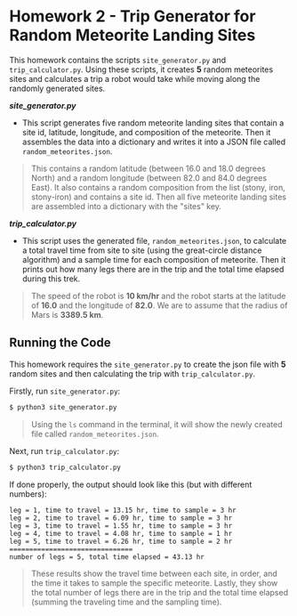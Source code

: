 # Homework 2 - Trip Generator for Random Meteorite Landing Sites
This homework contains the scripts ``site_generator.py`` and ``trip_calculator.py``. Using these scripts, it creates **5** random meteorites sites and calculates a trip a robot would take while moving along the randomly generated sites.

***site_generator.py***
- This script generates five random meteorite landing sites that contain a site id, latitude, longitude, and composition of the meteorite. Then it assembles the data into a dictionary and writes it into a JSON file called ``random_meteorites.json``.
> This contains a random latitude (between 16.0 and 18.0 degrees North) and a random longitude (between 82.0 and 84.0 degrees East). It also contains a random composition from the list (stony, iron, stony-iron) and contains a site id. Then all five meteorite landing sites are assembled into a dictionary with the "sites" key.

***trip_calculator.py***
- This script uses the generated file, ``random_meteorites.json``, to calculate a total travel time from site to site (using the great-circle distance algorithm) and a sample time for each composition of meteorite. Then it prints out how many legs there are in the trip and the total time elapsed during this trek.
> The speed of the robot is **10 km/hr** and the robot starts at the latitude of **16.0** and the longitude of **82.0**. We are to assume that the radius of Mars is **3389.5 km**.

## Running the Code
This homework requires the ``site_generator.py`` to create the json file with **5** random sites and then calculating the trip with ``trip_calculator.py``.

Firstly, run ``site_generator.py``:
```bash
$ python3 site_generator.py
```
> Using the ``ls`` command in the terminal, it will show the newly created file called ``random_meteorites.json``.

Next, run ``trip_calculator.py``:
```bash
$ python3 trip_calculator.py
```

If done properly, the output should look like this (but with different numbers):
```
leg = 1, time to travel = 13.15 hr, time to sample = 3 hr
leg = 2, time to travel = 6.09 hr, time to sample = 3 hr
leg = 3, time to travel = 1.55 hr, time to sample = 3 hr
leg = 4, time to travel = 4.08 hr, time to sample = 1 hr
leg = 5, time to travel = 6.26 hr, time to sample = 2 hr
===============================
number of legs = 5, total time elapsed = 43.13 hr
```
> These results show the travel time between each site, in order, and the time it takes to sample the specific meteorite. Lastly, they show the total number of legs there are in the trip and the total time elapsed (summing the traveling time and the sampling time).
